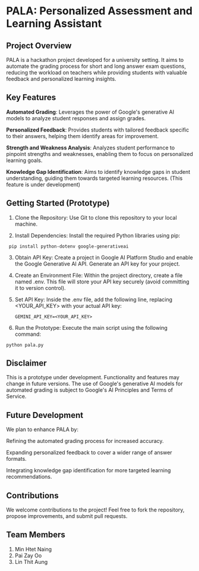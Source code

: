 # PALA: Personalized Assessment and Learning Assistant

## Project Overview

PALA is a hackathon project developed for a university setting. It aims to automate the grading process for short and long answer exam questions, reducing the workload on teachers while providing students with valuable feedback and personalized learning insights.

## Key Features

**Automated Grading**: Leverages the power of Google's generative AI models to analyze student responses and assign grades.

**Personalized Feedback**: Provides students with tailored feedback specific to their answers, helping them identify areas for improvement.

**Strength and Weakness Analysis**: Analyzes student performance to pinpoint strengths and weaknesses, enabling them to focus on personalized learning goals.

**Knowledge Gap Identification**: Aims to identify knowledge gaps in student understanding, guiding them towards targeted learning resources. (This feature is under development)

## Getting Started (Prototype)

1. Clone the Repository: Use Git to clone this repository to your local machine.

2. Install Dependencies: Install the required Python libraries using pip:

` pip install python-dotenv google-generativeai`

3. Obtain API Key: Create a project in Google AI Platform Studio and enable the Google Generative AI API. Generate an API key for your project.

4. Create an Environment File: Within the project directory, create a file named .env. This file will store your API key securely (avoid committing it to version control).

5. Set API Key: Inside the .env file, add the following line, replacing <YOUR_API_KEY> with your actual API key:

   `GEMINI_API_KEY=<YOUR_API_KEY>`

6. Run the Prototype: Execute the main script using the following command:

`python pala.py`

## Disclaimer

This is a prototype under development. Functionality and features may change in future versions.
The use of Google's generative AI models for automated grading is subject to Google's AI Principles and Terms of Service.

## Future Development

We plan to enhance PALA by:

Refining the automated grading process for increased accuracy.

Expanding personalized feedback to cover a wider range of answer formats.

Integrating knowledge gap identification for more targeted learning recommendations.

## Contributions

We welcome contributions to the project! Feel free to fork the repository, propose improvements, and submit pull requests.

## Team Members

1. Min Htet Naing
2. Pai Zay Oo
3. Lin Thit Aung
